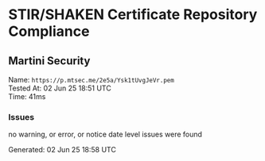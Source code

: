 # STIR/SHAKEN Certificate Repository Compliance

## Martini Security

Name: `https://p.mtsec.me/2e5a/Ysk1tUvgJeVr.pem`\
Tested At: 02 Jun 25 18:51 UTC\
Time: 41ms

### Issues

no warning, or error, or notice date level issues were found

Generated: 02 Jun 25 18:58 UTC